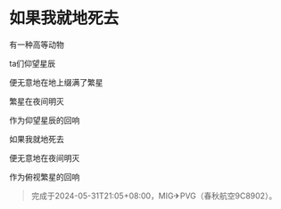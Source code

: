 # 如果我就地死去

有一种高等动物

ta们仰望星辰

便无意地在地上缀满了繁星

繁星在夜间明灭

作为仰望星辰的回响

如果我就地死去

便无意地在夜间明灭

作为俯视繁星的回响

> 完成于2024-05-31T21:05+08:00，MIG✈PVG（春秋航空9C8902）。
